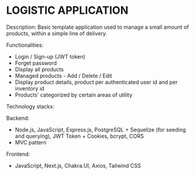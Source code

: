 # LOGISTIC APPLICATION

Description: Basic template application used to manage a small amount of products, within a simple line of delivery. 

Functionalities:
- Login / Sign-up (JWT token)
- Forget password
- Display all products
- Managed products - Add / Delete / Edit
- Display product details, product per authenticated user id and per inventory id
- Products' categorized by certain areas of utility

Technology stacks:

Backend:
- Node.js, JavaScript, Express.js, PostgreSQL + Sequelize (for seeding and querying), JWT Token + Cookies, bcrypt, CORS
- MVC pattern

Frontend:
- JavaScript, Next.js, Chakra.UI, Axios, Tailwind CSS
